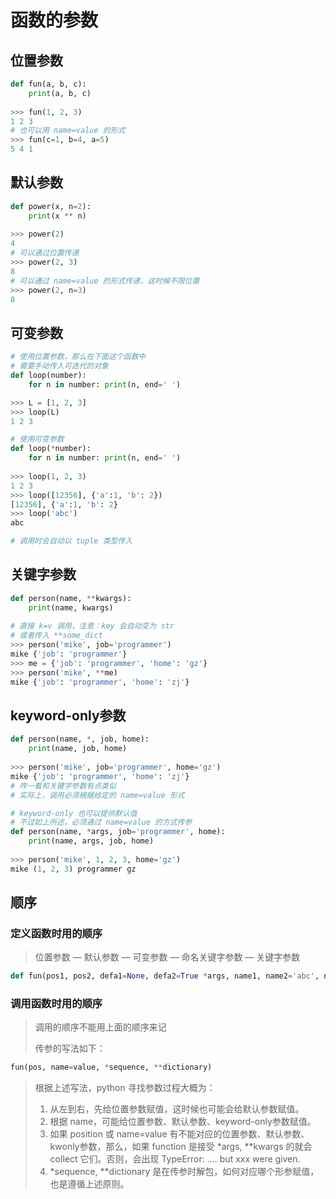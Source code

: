# 函数的参数

## 位置参数

```python
def fun(a, b, c):
    print(a, b, c)
    
>>> fun(1, 2, 3)
1 2 3
# 也可以用 name=value 的形式
>>> fun(c=1, b=4, a=5)
5 4 1
```

## 默认参数

```python
def power(x, n=2):
    print(x ** n)
    
>>> power(2)
4
# 可以通过位置传递
>>> power(2, 3)
8
# 可以通过 name=value 的形式传递，这时候不限位置
>>> power(2, n=3)
8
```

## 可变参数

```python
# 使用位置参数，那么在下面这个函数中
# 需要手动传入可迭代的对象
def loop(number):
    for n in number: print(n, end=' ')

>>> L = [1, 2, 3]
>>> loop(L)
1 2 3

# 使用可变参数
def loop(*number):
    for n in number: print(n, end=' ')
 
>>> loop(1, 2, 3)
1 2 3
>>> loop([12356], {'a':1, 'b': 2})
[12356], {'a':1, 'b': 2}
>>> loop('abc')
abc

# 调用时会自动以 tuple 类型传入
```

## 关键字参数

```python
def person(name, **kwargs):
    print(name, kwargs)
    
# 直接 k=v 调用，注意：key 会自动变为 str
# 或者传入 **some_dict
>>> person('mike', job='programmer')
mike {'job': 'programmer'}
>>> me = {'job': 'programmer', 'home': 'gz'}
>>> person('mike', **me)
mike {'job': 'programmer', 'home': 'zj'}
```

## keyword-only参数

```python
def person(name, *, job, home):
    print(name, job, home)
    
>>> person('mike', job='programmer', home='gz')
mike {'job': 'programmer', 'home': 'zj'}
# 咋一看和关键字参数有点类似
# 实际上，调用必须根据给定的 name=value 形式

# keyword-only 也可以提供默认值
# 不过如上所述，必须通过 name=value 的方式传参
def person(name, *args, job='programmer', home):
    print(name, args, job, home)
    
>>> person('mike', 1, 2, 3, home='gz')
mike (1, 2, 3) programmer gz
```

## 顺序

### 定义函数时用的顺序

> 位置参数 — 默认参数 — 可变参数 — 命名关键字参数 — 关键字参数

```python
def fun(pos1, pos2, defa1=None, defa2=True *args, name1, name2='abc', name3, **kwargs)
```

### 调用函数时用的顺序

> 调用的顺序不能用上面的顺序来记
>
> 传参的写法如下：

```python
fun(pos, name=value, *sequence, **dictionary)
```

> 根据上述写法，python 寻找参数过程大概为：
>
> 1. 从左到右，先给位置参数赋值，这时候也可能会给默认参数赋值。
> 2. 根据 name，可能给位置参数、默认参数、keyword-only参数赋值。
> 3. 如果 position 或 name=value 有不能对应的位置参数、默认参数、kwonly参数，那么，如果 function 是接受 *args, **kwargs 的就会 collect 它们。否则，会出现 TypeError: …. but xxx were given.
> 4. *sequence, **dictionary 是在传参时解包，如何对应哪个形参赋值，也是遵循上述原则。